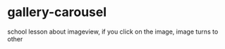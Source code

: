 # gallery-carousel


school lesson about imageview, if you click on the image, image turns to other

